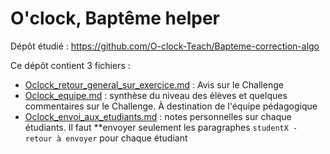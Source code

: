 # O'clock, Baptême helper

Dépôt étudié : https://github.com/O-clock-Teach/Bapteme-correction-algo

Ce dépôt contient 3 fichiers : 

- [Oclock_retour_general_sur_exercice.md](./Oclock_retour_general_sur_exercice.md) : Avis sur le Challenge
- [Oclock_equipe.md](./Oclock_equipe.md) : synthèse du niveau des élèves et quelques commentaires sur le Challenge. À destination de l'équipe pédagogique
- [Oclock_envoi_aux_etudiants.md](Oclock_envoi_aux_etudiants.md) : notes personnelles sur chaque étudiants. Il faut **envoyer seulement les paragraphes `studentX - retour à envoyer` pour chaque étudiant
